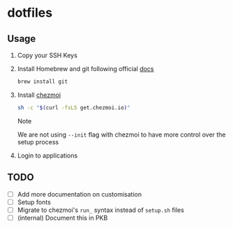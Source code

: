 # dotfiles

## Usage

1. Copy your SSH Keys
1. Install Homebrew and git following official [docs](https://brew.sh/)

    ``` bash
    brew install git
    ```

1. Install [chezmoi](https://www.chezmoi.io/)

    ``` bash
    sh -c "$(curl -fsLS get.chezmoi.io)"
    ```

    > [!NOTE]
    > We are not using `--init` flag with chezmoi to have more control over the setup process

1. Login to applications

## TODO

- [ ] Add more documentation on customisation
- [ ] Setup fonts
- [ ] Migrate to chezmoi's `run_` syntax instead of `setup.sh` files
- [ ] (internal) Document this in PKB
